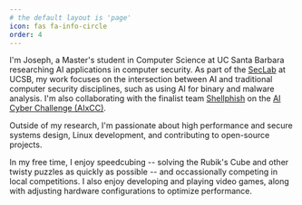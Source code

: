```yaml
---
# the default layout is 'page'
icon: fas fa-info-circle
order: 4
---
```


<!-- > Add Markdown syntax content to file `_tabs/about.md`{: .filepath } and it will show up on this page. -->
<!-- {: .prompt-tip } -->

I'm Joseph, a Master's student in Computer Science at UC Santa Barbara researching AI applications in computer security. As part of the [SecLab](https://seclab.cs.ucsb.edu/) at UCSB, my work focuses on the intersection between AI and traditional computer security disciplines, such as using AI for binary and malware analysis. I'm also collaborating with the finalist team [Shellphish](https://shellphish.net/) on the [AI Cyber Challenge (AIxCC)](https://aicyberchallenge.com/). 

Outside of my research, I'm passionate about high performance and secure systems design, Linux development, and contributing to open-source projects. 

In my free time, I enjoy speedcubing -- solving the Rubik's Cube and other twisty puzzles as quickly as possible -- and occassionally competing in local competitions. I also enjoy developing and playing video games, along with adjusting hardware configurations to optimize performance.

<!-- Maybe link resume? -->

